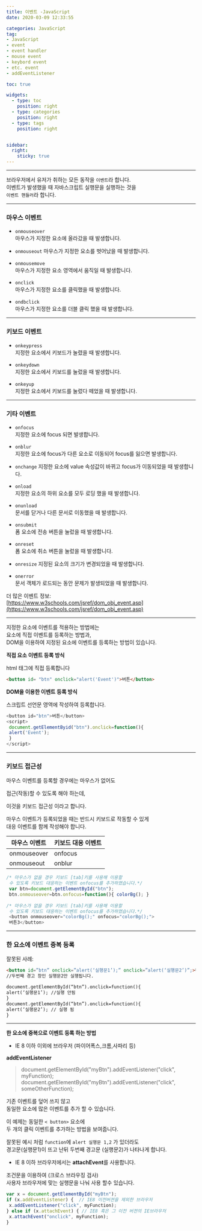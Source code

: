 ```yaml
---
title: 이벤트 -JavaScript
date: 2020-03-09 12:33:55

categories: JavaScript
tag: 
- JavaScript
- event
- event handler
- mouse event
- keybord event
- etc. event
- addEventListener

toc: true

widgets:
  - type: toc
    position: right
  - type: categories
    position: right
  - type: tags
    position: right


sidebar:
  right:
    sticky: true
---
```


* * *

브라우저에서 유저가 취하는 모든 동작을 `이벤트`라 합니다.  
이벤트가 발생했을 때 자바스크립트 실행문을 실행하는 것을  
`이벤트 핸들러`라 합니다.

<!-- more -->

* * *

### 마우스 이벤트

*   `onmouseover`  
    마우스가 지정한 요소에 올라갔을 때 발생합니다.
    
*   `onmouseout`
    마우스가 지정한 요소를 벗어났을 때 발생합니다.
    
*   `onmousemove`  
    마우스가 지정한 요소 영역에서 움직일 때 발생합니다.
    
*   `onclick`  
    마우스가 지정한 요소를 클릭했을 때 발생합니다.
    
*   `ondbclick`  
    마우스가 지정한 요소를 더블 클릭 했을 때 발생합니다.
    

* * *

### 키보드 이벤트

*   `onkeypress`  
    지정한 요소에서 키보드가 눌렸을 때 발생합니다.
    
*   `onkeydown`  
    지정한 요소에서 키보드를 눌렀을 때 발생합니다.
    
*   `onkeyup`  
    지정한 요소에서 키보드를 눌렀다 떼었을 때 발생합니다.
    

* * *

### 기타 이벤트

*   `onfocus`  
    지정한 요소에 focus 되면 발생합니다.
    
*   `onblur`  
    지정한 요소에 focus가 다른 요소로 이동되어 focus를 잃으면 발생합니다.
    
*   `onchange`
    지정한 요소에 value 속성값이 바뀌고 focus가 이동되었을 때 발생합니다.
    
*   `onload`  
    지정한 요소의 하위 요소를 모두 로딩 했을 때 발생합니다.
    
*   `onunload`  
    문서를 닫거나 다른 문서로 이동했을 때 발생합니다.
    
*   `onsubmit`  
    폼 요소에 전송 버튼을 눌렀을 때 발생합니다.
    
*   `onreset`  
    폼 요소에 취소 버튼을 눌렀을 때 발생합니다.
    
*   `onresize` 
    지정된 요소의 크기가 변경되었을 때 발생합니다.
    
*   `onerror`  
    문서 객체가 로드되는 동안 문제가 발생되었을 때 발생합니다.
    

더 많은 이벤트 정보:  
[https://www.w3schools.com/jsref/dom_obj_event.asp](https://www.w3schools.com/jsref/dom_obj_event.asp)

* * *

지정한 요소에 이벤트를 적용하는 방법에는  
요소에 직접 이벤트를 등록하는 방법과,  
DOM을 이용하여 지정된 요소에 이벤트를 등록하는 방법이 있습니다.

**직접 요소 이벤트 등록 방식**

html 태그에 직접 등록합니다

```html
<button id= "btn" onclick="alert('Event')">버튼</button>  
```

**DOM을 이용한 이벤트 등록 방식**

스크립트 선언문 영역에 작성하여 등록합니다.

```js
<button id="btn">버튼</button>  
<script>  
 document.getElementByid("btn").onclick=function(){  
 alert('Event');  
 }  
</script>  
```

* * *

### 키보드 접근성

마우스 이벤트를 등록할 경우에는 마우스가 없어도

접근(작동)할 수 있도록 해야 하는데,

이것을 키보드 접근성 이라고 합니다.

마우스 이벤트가 등록되었을 때는 반드시 키보드로 작동할 수 있게  
대응 이벤트를 함께 작성해야 합니다.

| 마우스 이벤트 | 키보드 대응 이벤트 |
|---------------|--------------------|
| onmouseover   | onfocus            |
| onmouseout    | onblur             |


```js 예시
/* 마우스가 없을 경우 키보드 [tab]키를 사용해 이용할  
 수 있도록 키보드 대응하는 이벤트 onfocus를 추가하였습니다.*/  
 var btn=document.getElementById("btn");  
 btn.onmouseover=btn.onfocus=function(){ colorBg(); }  
  
/* 마우스가 없을 경우 키보드 [tab]키를 사용해 이용할  
 수 있도록 키보드 대응하는 이벤트 onfocus를 추가하였습니다.*/  
 <button onmouseover="colorBg();" onfocus="colorBg();">  
 버튼3</button>  
```

* * *

### 한 요소에 이벤트 중복 등록

잘못된 사례:

```html
<button id=”btn” onclick=”alert(‘실행문1’);” onclick=”alert(‘실행문2’)”;>버튼  
//두번째 경고 창인 실행문2만 실행됩니다.

document.getElementById(“btn”).onclick=function(){  
alert(‘실행문1’); //실행 안됨  
}  
document.getElementById(“btn”).onclick=function(){  
alert(‘실행문2’); // 실행 됨  
}
```

* * *

**한 요소에 중복으로 이벤트 등록 하는 방법**

*   IE 8 이하 이외에 브라우저 (파이어폭스,크롬,사파리 등)

**addEventListener**

>document.getElementById("myBtn").addEventListener("click", myFunction);
document.getElementById("myBtn").addEventListener("click", someOtherFunction);

기존 이벤트를 덮어 쓰지 않고  
동일한 요소에 많은 이벤트를 추가 할 수 있습니다.

이 예제는 동일한 `< button>` 요소에  
두 개의 클릭 이벤트를 추가하는 방법을 보여줍니다.

잘못된 예시 처럼 `function`에 `alert 실행문 1,2` 가 있더라도  
경고문(실행문1)이 뜨고 난뒤 두번째 경고문 (실행문2)가 나타나게 합니다.

*   IE 8 이하 브라우저에서는 **attachEvent**를 사용합니다.

조건문을 이용하여 (크로스 브라우징 검사)  
사용자 브라우저에 맞는 실행문을 나눠 사용 할수 있습니다.

```js
var x = document.getElementById("myBtn");  
if (x.addEventListener) {  // IE8 이전버젼을 제외한 브라우저  
 x.addEventListener("click", myFunction);  
} else if (x.attachEvent) { // IE8 혹은 그 이전 버젼의 IE브라우저  
 x.attachEvent("onclick", myFunction);  
}  
```